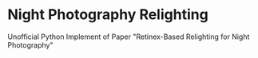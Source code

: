 # Night Photography Relighting
Unofficial Python Implement of Paper "Retinex-Based Relighting for Night Photography"

